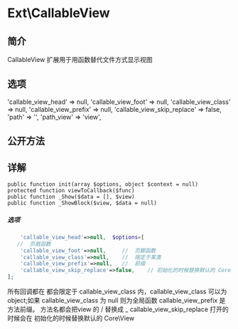 # Ext\CallableView

## 简介
CallableView 扩展用于用函数替代文件方式显示视图
## 选项
'callable_view_head' => null,
'callable_view_foot' => null,
'callable_view_class' => null,
'callable_view_prefix' => null,
'callable_view_skip_replace' => false,
'path' => '',
'path_view' => 'view',
## 公开方法


## 详解

    public function init(array $options, object $context = null)
    protected function viewToCallback($func)
    public function _Show($data = [], $view)
    public function _ShowBlock($view, $data = null)
    
    

##### 选项
```php
    'callable_view_head'=>null,  $options=[
   //  页眉函数
    'callable_view_foot'=>null,     //  页脚函数
    'callable_view_class'=>null,    //  限定于某类
    'callable_view_prefix'=>null,   //  前缀
    'callable_view_skip_replace'=>false,    // 初始化的时候替换默认的 Core\View
];
```
所有回调都在 都会限定于 callable_view_class 内，callable_view_class 可以为 object;如果 callable_view_class 为 null 则为全局函数
callable_view_prefix 是方法前缀。 方法名都会把view 的 / 替换成 _
callable_view_skip_replace 打开的时候会在 初始化的时候替换默认的 Core\View
